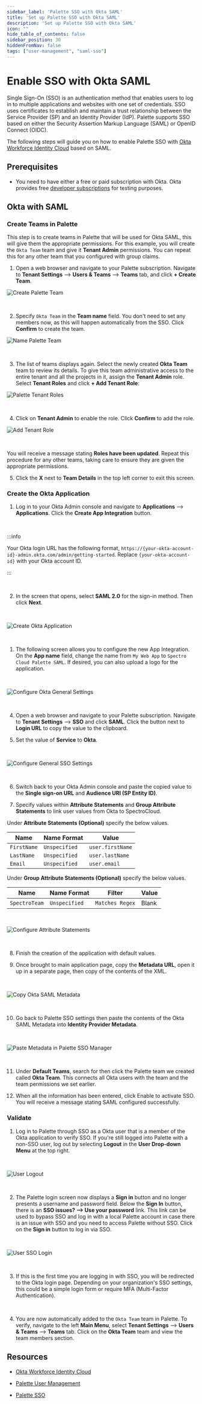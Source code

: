 ```yaml
---
sidebar_label: 'Palette SSO with Okta SAML'
title: 'Set up Palette SSO with Okta SAML'
description: 'Set up Palette SSO with Okta SAML'
icon: ""
hide_table_of_contents: false
sidebar_position: 30
hiddenFromNav: false
tags: ["user-management", "saml-sso"]
---
```






# Enable SSO with Okta SAML

Single Sign-On (SSO) is an authentication method that enables users to log in to multiple applications and websites with one set of credentials. SSO uses certificates to establish and maintain a trust relationship between the Service Provider (SP) and an Identity Provider (IdP). Palette supports SSO based on either the Security Assertion Markup Language (SAML) or OpenID Connect (OIDC).

The following steps will guide you on how to enable Palette SSO with [Okta Workforce Identity Cloud](https://www.okta.com/products/single-sign-on/) based on SAML.


## Prerequisites

- You need to have either a free or paid subscription with Okta. Okta provides free [developer subscriptions](https://developer.okta.com/signup/) for testing purposes.


## Okta with SAML

### Create Teams in Palette

This step is to create teams in Palette that will be used for Okta SAML, this will give them the appropriate permissions. For this example, you will create the `Okta Team` team and give it **Tenant Admin** permissions. You can repeat this for any other team that you configured with group claims.

1.  Open a web browser and navigate to your Palette subscription. Navigate to **Tenant Settings** --> **Users & Teams** --> **Teams** tab, and click **+ Create Team**.

![Create Palette Team](/palette-sso-with-adfs-images/how-to_palette-sso-with-adfs_create-team.png)

<br />

2. Specify `Okta Team` in the **Team name** field. You don't need to set any members now, as this will happen automatically from the SSO. Click **Confirm** to create the team.

![Name Palette Team](/palette-sso-with-adfs-images/how-to_palette-sso-with-adfs_name-team.png)

<br />

3. The list of teams displays again. Select the newly created **Okta Team** team to review its details. To give this team administrative access to the entire tenant and all the projects in it, assign the **Tenant Admin** role. Select  **Tenant Roles**  and click **+ Add Tenant Role**:

![Palette Tenant Roles](/palette-sso-with-adfs-images/how-to_palette-sso-with-adfs_tenant-roles.png)

<br />

4. Click on **Tenant Admin** to enable the role. Click **Confirm** to add the role.

![Add Tenant Role](/palette-sso-with-adfs-images/how-to_palette-sso-with-adfs_add-tenant-role.png)

<br />

You will receive a message stating **Roles have been updated**. Repeat this procedure for any other teams, taking care to ensure they are given the appropriate permissions.

5. Click the **X** next to **Team Details** in the top left corner to exit this screen.

### Create the Okta Application

1. Log in to your Okta Admin console and navigate to **Applications** --> **Applications**. Click the **Create App Integration** button.

  <br />

  :::info

   Your Okta login URL has the following format,
    `https://{your-okta-account-id}-admin.okta.com/admin/getting-started`. 
    Replace `{your-okta-account-id}` with your Okta account ID.

  :::

  <br/>

2. In the screen that opens, select **SAML 2.0** for the sign-in method. Then click **Next**.

  <br />

  ![Create Okta Application](/saml-okta-images/saml-okta_create-application.png)

  <br />

1. The following screen allows you to configure the new App Integration. On the **App name** field, change the name from `My Web App` to `Spectro Cloud Palette SAML`. If desired, you can also upload a logo for the application. 

  <br />

  ![Configure Okta General Settings](/saml-okta-images/saml-okta_general-settings.png)

  <br />

4. Open a web browser and navigate to your Palette subscription. Navigate to **Tenant Settings** --> **SSO** and click **SAML**. Click the button next to **Login URL** to copy the value to the clipboard.

5. Set the value of **Service** to **Okta**.

  <br />

  ![Configure General SSO Settings](/saml-okta-images/saml-okta_palette-manage-sso-okta-saml.png)

  <br />

6. Switch back to your Okta Admin console and paste the copied value to the **Single sign-on URL** and **Audience URI (SP Entity ID)**.

7. Specify values within **Attribute Statements** and **Group Attribute Statements** to link user values from Okta to SpectroCloud.

Under **Attribute Statements (Optional)** specify the below values.

| Name | Name Format | Value |
| -- | -- | -- |
| `FirstName` | `Unspecified` | `user.firstName` |
| `LastName` | `Unspecified` | `user.lastName` |
| `Email` | `Unspecified` | `user.email` |

Under **Group Attribute Statements (Optional)** specify the below values.

| Name | Name Format | Filter | Value |
| -- | -- | -- | -- |
| `SpectroTeam` | `Unspecified` | `Matches Regex` | Blank |

  <br />

  ![Configure Attribute Statements](/saml-okta-images/saml-okta_attribute-statements.png)

  <br />

8. Finish the creation of the application with default values.

9. Once brought to main application page, copy the **Metadata URL**, open it up in a separate page, then copy of the contents of the XML.

  <br />

  ![Copy Okta SAML Metadata](/saml-okta-images/saml-okta_metadata-url.png)

  <br />

10. Go back to Palette SSO settings then paste the contents of the Okta SAML Metadata into **Identity Provider Metadata**.

  <br />

  ![Paste Metadata in Palette SSO Manager](/saml-okta-images/saml-okta_palette-manage-sso-okta-metadata.png)

  <br />

11. Under **Default Teams**, search for then click the Palette team we created called **Okta Team**. This connects all Okta users with the team and the team permissions we set earlier.

12.   When all the information has been entered, click Enable to activate SSO. You will receive a message stating SAML configured successfully.

### Validate

1. Log in to Palette through SSO as a Okta user that is a member of the Okta application to verify SSO. If you're still logged into Palette with a non-SSO user, log out by selecting **Logout** in the **User  Drop-down Menu** at the top right.

  <br />

  ![User Logout](/oidc-okta-images/oidc-okta_user-logout.png)

<br />


2. The Palette login screen now displays a **Sign in** button and no longer presents a username and password field. Below the **Sign In** button, there is an **SSO issues? --> Use your password** link. This link can be used to bypass SSO and log in with a local Palette account in case there is an issue with SSO and you need to access Palette without SSO. Click on the **Sign in** button to log in via SSO.

  <br />

  ![User SSO Login](/oidc-okta-images/oidc-okta_palette-login.png)

<br />

3. If this is the first time you are logging in with SSO, you will be redirected to the Okta login page. Depending on your organization's SSO settings, this could be a simple login form or require MFA (Multi-Factor Authentication).

<br />

4. You are now automatically added to the `Okta Team` team in Palette. To verify, navigate to the left **Main Menu**, select **Tenant Settings** --> **Users & Teams** --> **Teams** tab. Click on the **Okta Team** team and view the team members section.


## Resources

- [Okta Workforce Identity Cloud](https://www.okta.com/products/single-sign-on/)


- [Palette User Management](../user-management.md)


- [Palette SSO](./saml-sso.md)